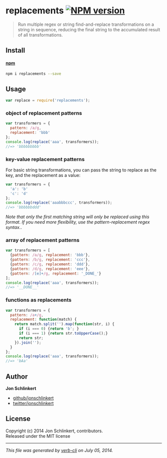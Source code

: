 # replacements [![NPM version](https://badge.fury.io/js/replacements.png)](http://badge.fury.io/js/replacements)

> Run multiple regex or string find-and-replace transformations on a string in sequence, reducing the final string to the accumulated result of all transformations.

## Install
#### [npm](npmjs.org)

```bash
npm i replacements --save
```

## Usage

```js
var replace = require('replacements');
```

### object of replacement patterns

```js
var transformers = {
  pattern: /a/g,
  replacement: 'bbb'
};
console.log(replace('aaa', transformers));
//=> 'bbbbbbbbb'
```

### key-value replacement patterns

For basic string transformations, you can pass the string to replace as the key, and the replacement as a value:

```js
var transformers = {
  'a': 'b'
  'c': 'd'
};
console.log(replace('aaabbbccc', transformers));
//=> 'bbbbbbddd'
```

_Note that only the first matching string will only be replaced using this format. If you need more flexibility, use the pattern-replacement regex syntax._.

### array of replacement patterns

```js
var transformers = [
  {pattern: /a/g, replacement: 'bbb'},
  {pattern: /b/g, replacement: 'ccc'},
  {pattern: /c/g, replacement: 'ddd'},
  {pattern: /d/g, replacement: 'eee'},
  {pattern: /[e]+/g, replacement: '_DONE_'}
];
console.log(replace('aaa', transformers));
//=> '__DONE__'
```

### functions as replacements

```js
var transformers = {
  pattern: /a+/g,
  replacement: function(match) {
    return match.split('').map(function(str, i) {
      if (i === 0) {return 'b'; }
      if (i === 1) {return str.toUpperCase();}
      return str;
    }).join('');
  }
};
console.log(replace('aaa', transformers));
//=> 'bAa'
```

## Author

**Jon Schlinkert**
 
+ [github/jonschlinkert](https://github.com/jonschlinkert)
+ [twitter/jonschlinkert](http://twitter.com/jonschlinkert) 

## License
Copyright (c) 2014 Jon Schlinkert, contributors.  
Released under the MIT license

***

_This file was generated by [verb-cli](https://github.com/assemble/verb-cli) on July 05, 2014._